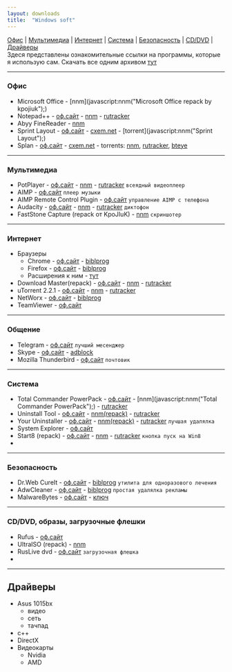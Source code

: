 ```yaml
---
layout: downloads
title:  "Windows soft"
---
```


[Офис](#офис) | [Мультимедиа](#мультимедиа) | [Интернет](#интернет) | [Система](#система) | [Безопасность](#безопасность) | [CD/DVD](#cddvd-образы-загрузочные-флешки) | [Драйверы](#драйверы)  
Здеся представлены  ознакомительные ссылки на  программы, которые  я использую сам.
Скачать все одним архивом [тут](#)

___
### Офис
* Microsoft Office - [nnm](javascript:nnm("Microsoft Office repack by kpojiuk");)
* Notepad++ - [оф.сайт](#) - [nnm](javascript:nnm("");) - [rutracker](#)
* Abyy FineReader -  [nnm](javascript:nnm("");)
* Sprint Layout - [оф.сайт](#) - [cxem.net](http://cxem.net/software/sprint_layout.php) - [torrent](javascript:nnm("Sprint Layout");)
* Splan - 
[оф.сайт](electronic-software-shop.com) - 
[cxem.net](cxem.net/software/splan.php) - 
torrents: [nnm](javascript:nnm("");), [rutracker](#), [bteye](#)

___
### Мультимедиа
* PotPlayer - [оф.сайт](#) - [nnm](#) - [rutracker](#) `всеядный видеоплеер`
* AIMP - [оф.сайт](#) `плеер музыки`
* AIMP Remote Control Plugin - [оф.сайт](#) `управление AIMP с телефона`
* Audacity - [оф.сайт](#) - [nnm](#) - [rutracker](#) `диктофон`
* FastStone Capture (repack от KpoJIuK) - [nnm](#)  `скриншотер`

___
### Интернет
* Браузеры
  * Chrome - [оф.сайт](#) - [biblprog](#)
  * Firefox - [оф.сайт](#) - [biblprog](#)
  * Расширения к ним - [тут](#)
* Download Master(repack) - [оф.сайт](#) - [nnm](#) - [rutracker](#)
* uTorrent 2.2.1 - [оф.сайт](#) - [nnm](#) - [rutracker](#)
* NetWorx - [оф.сайт](#) - [biblprog](#)
* TeamViewer - [оф.сайт](#)

___
### Общение
* Telegram - [оф.сайт](#) `лучший месенджер`
* Skype - [оф.сайт](#) - [adblock](#)
* Mozilla Thunderbird - [оф.сайт](#) `почтовик`

___
### Система
* Total Commander PowerPack - [оф.сайт](#) - [nnm](javascript:nnm("Total Commander PowerPack");) - [rutracker](https://rutracker.org/forum/tracker.php?nm=Total%20Commander%20PowerPack)
* Uninstall Tool - [оф.сайт](#) - [nnm(repack)](#) - [rutracker](https://rutracker.org/forum/viewtopic.php?t=5403274)
* Your Uninstaller - [оф.сайт](#) - [nnm(repack)](#) - [rutracker](https://rutracker.org/forum/viewtopic.php?t=4705223) `лучшая удалялка`
* System Explorer  - [оф.сайт](#)
* Start8 (repack) - [оф.сайт](#) - [nnm](#) - [rutracker](#) `кнопка пуск на Win8`
* 
___
### Безопасность
* Dr.Web CureIt - [оф.сайт](#) - [biblprog](#) `утилита для одноразового лечения`
* AdwCleaner - [оф.сайт](#) - [biblprog](#) `простая удалялка рекламы`
* MalwareBytes - [оф.сайт](#) - [ключ](#)

___
### CD/DVD, образы, загрузочные флешки
* Rufus  - [оф.сайт](#)
* UltraISO (repack) - [nnm](#)
* RusLive dvd - [оф.сайт](#) `загрузочная флешка`
* 
___
## Драйверы
* Asus 1015bx
  * видео
  * сеть
  * тачпад
* с++
* DirectX
* Видеокарты
  * Nvidia
  * AMD






<script>
 function rtr(name){window.open("https://rutracker.org/forum/tracker.php?nm="+name);}
 function nnm(name){
 rtr(name);
 window.open("http://nnm-club.me/forum/tracker.php?nm="+name);}
</script>

